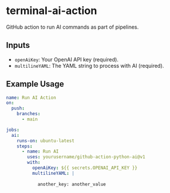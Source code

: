 # terminal-ai-action
GitHub action to run AI commands as part of pipelines.



## Inputs
- `openAiKey`: Your OpenAI API key (required).
- `multilineYAML`: The YAML string to process with AI (required).

## Example Usage
```yaml
name: Run AI Action
on:
  push:
    branches:
      - main

jobs:
  ai:
    runs-on: ubuntu-latest
    steps:
      - name: Run AI
        uses: yourusername/github-action-python-ai@v1
        with:
          openAiKey: ${{ secrets.OPENAI_API_KEY }}
          multilineYAML: |
            
            another_key: another_value
